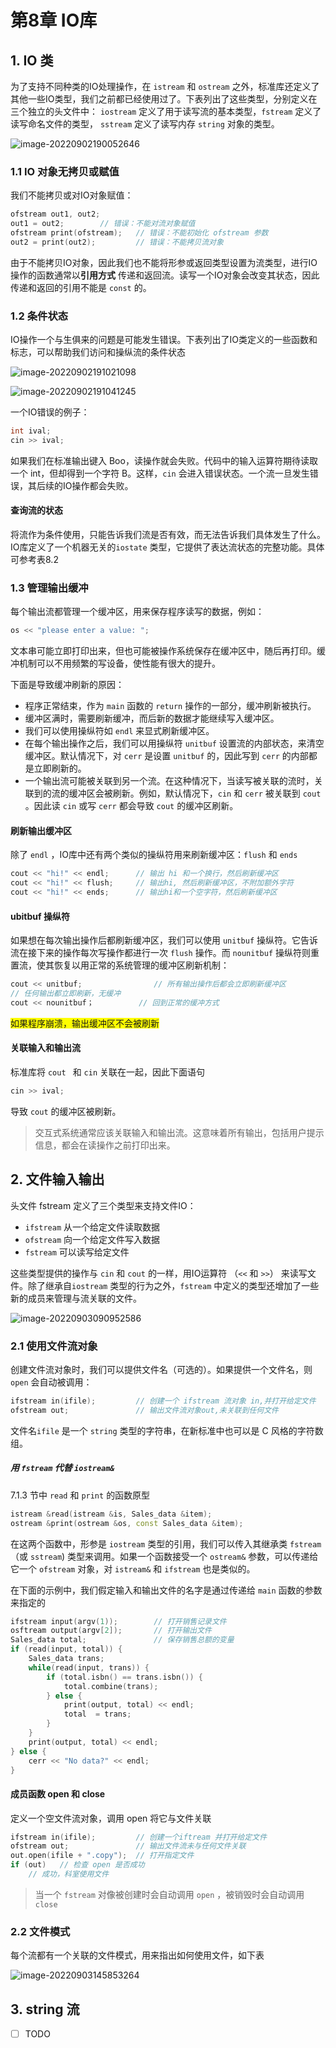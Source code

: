 # 第8章 IO库

## 1. IO 类

为了支持不同种类的IO处理操作，在 `istream` 和 `ostream` 之外，标准库还定义了其他一些IO类型，我们之前都已经使用过了。下表列出了这些类型，分别定义在三个独立的头文件中： `iostream` 定义了用于读写流的基本类型，`fstream` 定义了读写命名文件的类型， `sstream` 定义了读写内存 `string` 对象的类型。

![image-20220902190052646](https://kinvy-images.oss-cn-beijing.aliyuncs.com/Images/image-20220902190052646.png)



### 1.1 IO 对象无拷贝或赋值

我们不能拷贝或对IO对象赋值：

```cpp
ofstream out1, out2;
out1 = out2;		// 错误：不能对流对象赋值
ofstream print(ofstream);	// 错误：不能初始化 ofstream 参数
out2 = print(out2);			// 错误：不能拷贝流对象
```

由于不能拷贝IO对象，因此我们也不能将形参或返回类型设置为流类型，进行IO操作的函数通常以**引用方式** 传递和返回流。读写一个IO对象会改变其状态，因此传递和返回的引用不能是 `const` 的。



### 1.2 条件状态

IO操作一个与生俱来的问题是可能发生错误。下表列出了IO类定义的一些函数和标志，可以帮助我们访问和操纵流的条件状态

![image-20220902191021098](https://kinvy-images.oss-cn-beijing.aliyuncs.com/Images/image-20220902191021098.png)

![image-20220902191041245](https://kinvy-images.oss-cn-beijing.aliyuncs.com/Images/image-20220902191041245.png)

一个IO错误的例子：

```cpp
int ival;
cin >> ival;
```

如果我们在标准输出键入 Boo，读操作就会失败。代码中的输入运算符期待读取一个 int，但却得到一个字符 B。这样，`cin` 会进入错误状态。一个流一旦发生错误，其后续的IO操作都会失败。



#### 查询流的状态

将流作为条件使用，只能告诉我们流是否有效，而无法告诉我们具体发生了什么。IO库定义了一个机器无关的`iostate` 类型，它提供了表达流状态的完整功能。具体可参考表8.2



### 1.3 管理输出缓冲

每个输出流都管理一个缓冲区，用来保存程序读写的数据，例如：

```cpp
os << "please enter a value: ";
```

文本串可能立即打印出来，但也可能被操作系统保存在缓冲区中，随后再打印。缓冲机制可以不用频繁的写设备，使性能有很大的提升。

下面是导致缓冲刷新的原因：

- 程序正常结束，作为 `main` 函数的 `return` 操作的一部分，缓冲刷新被执行。
- 缓冲区满时，需要刷新缓冲，而后新的数据才能继续写入缓冲区。
- 我们可以使用操纵符如 `endl` 来显式刷新缓冲区。
- 在每个输出操作之后，我们可以用操纵符 `unitbuf` 设置流的内部状态，来清空缓冲区。默认情况下，对 `cerr` 是设置 `unitbuf` 的，因此写到 `cerr` 的内部都是立即刷新的。
- 一个输出流可能被关联到另一个流。在这种情况下，当读写被关联的流时，关联到的流的缓冲区会被刷新。例如，默认情况下，`cin` 和 `cerr` 被关联到 `cout` 。因此读 `cin` 或写 `cerr` 都会导致 `cout` 的缓冲区刷新。



#### 刷新输出缓冲区

除了 `endl` ，IO库中还有两个类似的操纵符用来刷新缓冲区：`flush` 和 `ends`

```cpp
cout << "hi!" << endl;		// 输出 hi 和一个换行，然后刷新缓冲区
cout << "hi!" << flush;		// 输出hi, 然后刷新缓冲区，不附加额外字符
cout << "hi!" << ends;		// 输出hi和一个空字符，然后刷新缓冲区
```



#### ubitbuf 操纵符

如果想在每次输出操作后都刷新缓冲区，我们可以使用 `unitbuf` 操纵符。它告诉流在接下来的操作每次写操作都进行一次 `flush` 操作。而 `nounitbuf` 操纵符则重置流，使其恢复以用正常的系统管理的缓冲区刷新机制：

```cpp
cout << unitbuf;				// 所有输出操作后都会立即刷新缓冲区
// 任何输出都立即刷新，无缓冲
cout << nounitbuf；			// 回到正常的缓冲方式
```

 <span style="background: yellow"> 如果程序崩溃，输出缓冲区不会被刷新</span>



#### 关联输入和输出流

标准库将 `cout `  和 `cin` 关联在一起，因此下面语句

```cpp
cin >> ival;
```

导致 `cout` 的缓冲区被刷新。

> 交互式系统通常应该关联输入和输出流。这意味着所有输出，包括用户提示信息，都会在读操作之前打印出来。





## 2. 文件输入输出

头文件 fstream 定义了三个类型来支持文件IO：

- `ifstream` 从一个给定文件读取数据
- `ofstream` 向一个给定文件写入数据
- `fstream` 可以读写给定文件

这些类型提供的操作与 `cin` 和 `cout` 的一样，用IO运算符 （`<<` 和 `>>`） 来读写文件。除了继承自`iostream` 类型的行为之外，`fstream` 中定义的类型还增加了一些新的成员来管理与流关联的文件。

![image-20220903090952586](https://kinvy-images.oss-cn-beijing.aliyuncs.com/Images/image-20220903090952586.png)



### 2.1 使用文件流对象

创建文件流对象时，我们可以提供文件名（可选的）。如果提供一个文件名，则 `open` 会自动被调用：

```cpp
ifstream in(ifile);			// 创建一个 ifstream 流对象 in,并打开给定文件
ofstream out;				// 输出文件流对象out,未关联到任何文件
```

文件名`ifile` 是一个 `string` 类型的字符串，在新标准中也可以是 C 风格的字符数组。



##### 用 `fstream` 代替 `iostream&`

7.1.3 节中 `read` 和 `print` 的函数原型

```cpp
istream &read(istream &is, Sales_data &item);
ostream &print(ostream &os, const Sales_data &item);
```

在这两个函数中，形参是 `iostream` 类型的引用，我们可以传入其继承类 `fstream` （或 `sstream`) 类型来调用。如果一个函数接受一个 `ostream&` 参数，可以传递给它一个 `ofstream` 对象，对 `istream&`  和 `ifstream` 也是类似的。

在下面的示例中，我们假定输入和输出文件的名字是通过传递给 `main` 函数的参数来指定的

```cpp
ifstream input(argv(1));		// 打开销售记录文件
osftream output(argv[2]);		// 打开输出文件
Sales_data total;				// 保存销售总额的变量
if (read(input, total)) {
    Sales_data trans;
    while(read(input, trans)) {
        if (total.isbn() == trans.isbn()) {
            total.combine(trans);
        } else {
            print(output, total) << endl;
            total  = trans;
        }
    }
    print(output, total) << endl;
} else {
    cerr << "No data?" << endl;
}
```





#### 成员函数 open 和 close

定义一个空文件流对象，调用 open 将它与文件关联

```cpp
ifstream in(ifile);			// 创建一个iftream 并打开给定文件
ofstream out;				// 输出文件流未与任何文件关联
out.open(ifile + ".copy");	// 打开指定文件
if (out)   // 检查 open 是否成功
    // 成功，科室使用文件
```



> 当一个 `fstream` 对像被创建时会自动调用 `open` ，被销毁时会自动调用 `close`



### 2.2 文件模式

每个流都有一个关联的文件模式，用来指出如何使用文件，如下表

![image-20220903145853264](https://kinvy-images.oss-cn-beijing.aliyuncs.com/Images/image-20220903145853264.png)

 



## 3. string 流



- [ ] TODO
